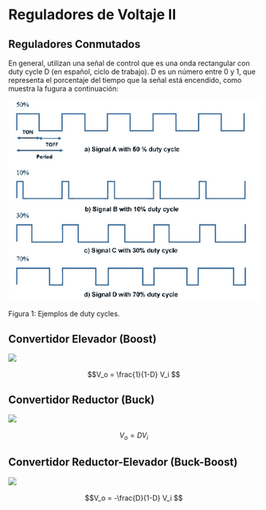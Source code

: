 # Reguladores de Voltaje II

## Reguladores Conmutados

En general, utilizan una señal de control que es una onda rectangular con duty cycle D (en español, ciclo de trabajo). D es un número entre 0 y 1, que representa el porcentaje del tiempo que la señal está encendido, como muestra la fugura a continuación:

![duty](../img/duty_cycle.webp)

Figura 1: Ejemplos de duty cycles.

## Convertidor Elevador (Boost)

<img src="https://julianodb.github.io/electronic_circuits_diagrams/boost_converter.png" width="400"> 

$$V_o = \frac{1}{1-D} V_i $$

## Convertidor Reductor (Buck)

<img src="https://julianodb.github.io/electronic_circuits_diagrams/buck_converter.png" width="400"> 

$$V_o = D V_i $$

## Convertidor Reductor-Elevador (Buck-Boost)

<img src="https://julianodb.github.io/electronic_circuits_diagrams/buck_boost_converter.png" width="400"> 

$$V_o = -\frac{D}{1-D} V_i $$